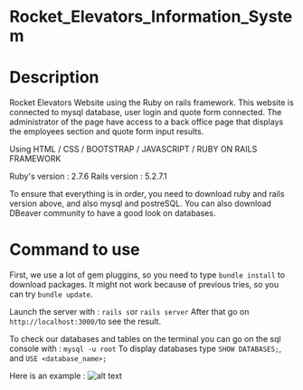 # Rocket_Elevators_Information_System

# Description
Rocket Elevators Website using the Ruby on rails framework. This website is connected to mysql database, user login and quote form connected. 
The administrator of the page have access to a back office page that displays the employees section and quote form input results.

Using HTML / CSS / BOOTSTRAP / JAVASCRIPT / RUBY ON RAILS FRAMEWORK

Ruby's version : 2.7.6
Rails version : 5.2.7.1

To ensure that everything is in order, you need to download ruby and rails version above, and also mysql and postreSQL. You can also download DBeaver community to have a good look on databases.

# Command to use

First, we use a lot of gem pluggins, so you need to type `bundle install` to download packages. It might not work because of previous tries, so you can try `bundle update`. 

Launch the server with : `rails s`or `rails server`
After that go on `http://localhost:3000/`to see the result.

To check our databases and tables on the terminal you can go on the sql console with : `mysql -u root`
To display databases type `SHOW DATABASES;`, and `USE <database_name>;`

Here is an example :
![alt text](https://github.com/[mlouellette]/[Rocket_Elevators_Information_System]/blob/[main]/image.png?raw=true)






